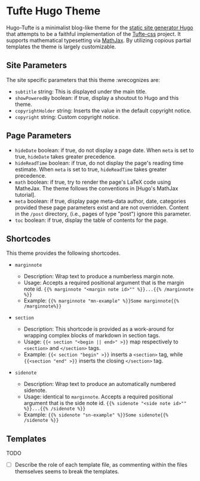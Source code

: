# Tufte Hugo Theme

Hugo-Tufte is a minimalist blog-like theme for the
[static site generator Hugo](https://gohugo.io) that
attempts to be a faithful implementation of the
[Tufte-css](https://githubcom/edwardtufte/tufte-css) project.
It supports mathematical typesetting via [MathJax](https://www.mathjax.org).
By utilizing copious partial templates the theme is largely customizable.

## Site Parameters

The site specific parameters that this theme :wrecognizes are:

- `subtitle` string: This is displayed under the main title.
- `showPoweredBy` boolean: if true, display a shoutout to Hugo and this theme.
- `copyrightHolder` string: Inserts the value in the default copyright notice.
- `copyright` string: Custom copyright notice.

## Page Parameters

- `hideDate` boolean: if true, do not display a page date.  When `meta` is set to
  true, `hideDate` takes greater precedence.
- `hideReadTime` boolean: if true, do not display the page's reading time
  estimate.  When `meta` is set to true, `hideReadTime` takes greater precedence.
- `math` boolean: if true, try to render the page's LaTeX code using MatheJax. The
  theme follows the conventions in [Hugo's MathJax tutorial].
- `meta` boolean: if true, display page meta-data author, date, categories provided
  these page parameters exist and are not overridden.  Content in the `/post` directory,
  (i.e., pages of type "post") ignore this parameter.
- `toc` boolean: if true, display the table of contents for the page.

## Shortcodes

This theme provides the following shortcodes. 

- `marginnote`
  - Description: Wrap text to produce a numberless margin note.
  - Usage: Accepts a required positional argument that is the margin note id.
  `{{% marginnote "<margin note id>"" %}}...{{% /marginnote %}}`
  - Example: `{{% marginnote "mn-example" %}}Some marginnote{{% /marginnote%}}`

- `section`
   - Description: This shortcode is provided as a work-around for wrapping
   complex blocks of markdown in section tags.
   - Usage: `{{< section "<begin || end>" >}}` map respectively to
   `<section>` and `</section>` tags.
   - Example: `{{< section "begin" >}}` inserts a `<section>` tag, while
   `{{<section "end" >}}` inserts the closing `</section>` tag.

- `sidenote`
  - Description: Wrap text to produce an automatically numbered sidenote.
  - Usage: identical to `marginnote`. 
  Accepts a required positional argument that is the side note id.
  `{{% sidenote "<side note id>"" %}}...{{% /sidenote %}}`
  - Example: `{{% sidenote "sn-example" %}}Some sidenote{{% /sidenote %}}`

## Templates
TODO
- [ ] Describe the role of each template file, as commenting within the files
      themselves seems to break the templates.
